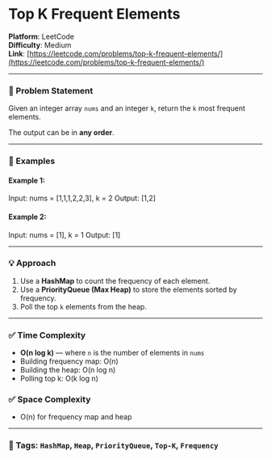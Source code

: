 # Top K Frequent Elements

**Platform**: LeetCode  
**Difficulty**: Medium  
**Link**: [https://leetcode.com/problems/top-k-frequent-elements/](https://leetcode.com/problems/top-k-frequent-elements/)

---

### 🧠 Problem Statement

Given an integer array `nums` and an integer `k`, return the `k` most frequent elements.

The output can be in **any order**.

---

### 🧪 Examples

#### Example 1:
Input: nums = [1,1,1,2,2,3], k = 2
Output: [1,2]

#### Example 2:
Input: nums = [1], k = 1
Output: [1]


---

### 💡 Approach

1. Use a **HashMap** to count the frequency of each element.
2. Use a **PriorityQueue (Max Heap)** to store the elements sorted by frequency.
3. Poll the top `k` elements from the heap.

---

### ✅ Time Complexity

- **O(n log k)** — where `n` is the number of elements in `nums`
- Building frequency map: O(n)
- Building the heap: O(n log n)
- Polling top k: O(k log n)

### ✅ Space Complexity

- O(n) for frequency map and heap

---

### 📌 Tags: `HashMap`, `Heap`, `PriorityQueue`, `Top-K`, `Frequency`

